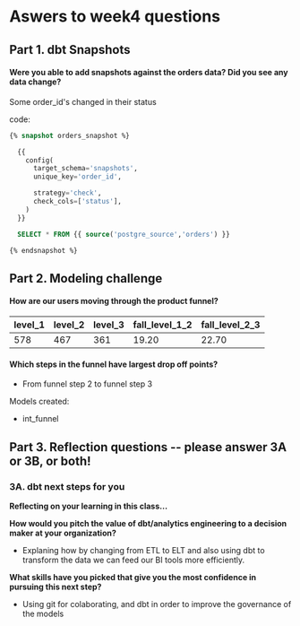 # Aswers to week4 questions

## Part 1. dbt Snapshots

#### Were you able to add snapshots against the orders data? Did you see any data change?

Some order_id's changed in their status


code:
```` sql
{% snapshot orders_snapshot %}

  {{
    config(
      target_schema='snapshots',
      unique_key='order_id',

      strategy='check',
      check_cols=['status'],
    )
  }}

  SELECT * FROM {{ source('postgre_source','orders') }}

{% endsnapshot %}

````

## Part 2. Modeling challenge

#### How are our users moving through the product funnel?

| level_1        | level_2        | level_3        | fall_level_1_2      | fall_level_2_3      |
|----------------|----------------|----------------|---------------------|---------------------|
| 578            | 467            | 361            | 19.20               | 22.70               |

#### Which steps in the funnel have largest drop off points?
- From funnel step 2 to funnel step 3

Models created:
- int_funnel

## Part 3. Reflection questions -- please answer 3A or 3B, or both!

### 3A. dbt next steps for you 
**Reflecting on your learning in this class...**

**How would you pitch the value of dbt/analytics engineering to a decision maker at your organization?**
- Explaning how by changing from ETL to ELT and also using dbt to transform the data we can feed our BI tools more efficiently.

**What skills have you picked that give you the most confidence in pursuing this next step?**
- Using git for colaborating, and dbt in order to improve the governance of the models